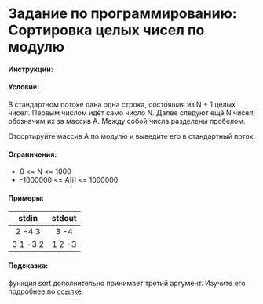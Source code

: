 # Задание по программированию: Сортировка целых чисел по модулю

#### Инструкции:
#### Условие:
В стандартном потоке дана одна строка, состоящая из N + 1 целых чисел. Первым числом идёт само число N. Далее следуют ещё N чисел, обозначим их за массив A. Между собой числа разделены пробелом.

Отсортируйте массив А по модулю и выведите его в стандартный поток.

#### Ограничения:
* 0 <= N <= 1000
* -1000000 <= A[i] <= 1000000

#### Примеры:
| stdin	| stdout |
|:-----:|:------:|
|2 -4 3 | 3 -4 |
|3 1 -3 2 | 1 2 -3 |

#### Подсказка:
функция sort дополнительно принимает третий аргумент. Изучите его подробнее по [ссылке](http://www.cplusplus.com/reference/algorithm/sort/?kw=sort).